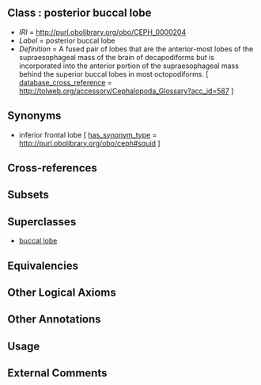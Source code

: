
## Class : posterior buccal lobe

 * *IRI* = http://purl.obolibrary.org/obo/CEPH_0000204
 * *Label* = posterior buccal lobe
 * *Definition* = A fused pair of lobes that are the anterior-most lobes of the supraesophageal mass of the brain of decapodiforms but is incorporated into the anterior portion of the supraesophageal mass behind the superior buccal lobes in most octopodiforms.  [ [database_cross_reference](../../ef/oboInOwl#hasDbXref.md) = http://tolweb.org/accessory/Cephalopoda_Glossary?acc_id=587 ]

## Synonyms

 * inferior frontal lobe [ [has_synonym_type](../../pe/oboInOwl#hasSynonymType.md) = http://purl.obolibrary.org/obo/ceph#squid ]

## Cross-references


## Subsets


## Superclasses

 * [buccal lobe](../../CEPH/95/CEPH_0000295.md)

## Equivalencies


## Other Logical Axioms


## Other Annotations


## Usage


## External Comments

